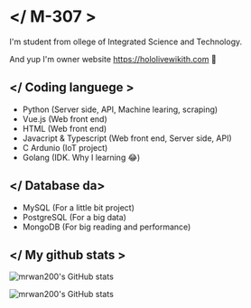 # </ M-307 >
I'm student from ollege of Integrated Science and Technology.

And yup I'm owner website https://hololivewikith.com 🤗

## </ Coding languege >
- Python (Server side, API, Machine learing, scraping)
- Vue.js (Web front end)
- HTML (Web front end)
- Javacript & Typescript (Web front end, Server side, API)
- C Ardunio (IoT project)
- Golang (IDK. Why I learning 😂)

## </ Database da>
- MySQL (For a little bit project)
- PostgreSQL (For a big data)
- MongoDB (For big reading and performance)

## </ My github stats >
![mrwan200's GitHub stats](https://github-readme-stats.vercel.app/api?username=mrwan200&show_icons=true&theme=tokyonight)

![mrwan200's GitHub stats](https://github-readme-stats.vercel.app/api/top-langs/?username=mrwan200&langs_count=5&theme=tokyonight)
